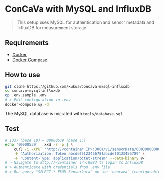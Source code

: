 # ConCaVa with MySQL and InfluxDB

> This setup uses MySQL for authentication and sensor metadata and InfluxDB for measurement storage.

## Requirements

- [Docker](https://docs.docker.com/engine/installation/)
- [Docker Compose](https://docs.docker.com/compose/install/)

## How to use

```bash
git clone https://github.com/kukua/concava-mysql-influxdb
cd concava-mysql-influxdb
cp .env.sample .env
# > Edit configuration in .env
docker-compose up -d
```

The MySQL database is migrated with `tools/database.sql`.

## Test

```bash
# 1337 (base 10) = 00000539 (base 16)
echo '00000539' | xxd -r -p | \
    curl -i -XPUT 'http://<container IP>:3000/v1/sensorData/0000000000000001' \
    -H 'Authorization: Token abcdef0123456789abcdef0123456789' \
    -H 'Content-Type: application/octet-stream' --data-binary @-
# > Navigate to http://<container IP>:8083 to login to InfluxDB
# > Authenticate with credentials from .env file
# > Run query "SELECT * FROM SensorData` on the `concava` (configurable with PRE_CREATE_DB) database
```
